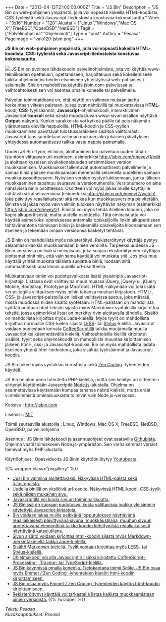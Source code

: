 +++
Date = "2013-04-13T21:00:00.000Z"
Title = "JS Bin"
Description = "JS Bin on web-pohjainen ympäristö, jolla voi nopeasti kokeilla HTML-koodista, CSS-tyyleistä sekä Javascript-tiedostoista koostuvaa kokonaisuutta."
Week = "3x16"
Number = "120"
Alustat = ["Linux","Windows","Mac OS X","FreeBSD","OpenBSD","NetBSD"]
Tagit = ["Palvelinohjelma","Ohjelmointi"]
Type = "post"
Author = "Pesasa"
Pageimage = "valo120-jsbin.png"
+++


**JS Bin on web-pohjainen ympäristö, jolla voi nopeasti kokeilla
HTML-koodista, CSS-tyyleistä sekä Javascript-tiedostoista koostuvaa
kokonaisuutta.**

![ ](/images/valo120-jsbin.png "fig:valo120-jsbin.png") JS Bin on avoimen
lähdekoodin palvelinohjelmisto, jota voi käyttää www-tekniikoiden
opetteluun, opettamiseen, harjoitteluun sekä kokeilemiseen taikka
ohjelmointivirheiden etsimiseen yhteistyössä web-pohjaisesti selaimella.
Sitä on mahdollista käyttää [jsbin.com](http://jsbin.com)-palvelussa tai
vaihtoehtoisesti sen voi asentaa omalle koneelle tai palvelimelle.

Palvelun toimintaideana on, että näyttö on valinnan mukaan jaettu
korkeintaan viiteen palstaan, joissa ovat nähtävillä tai muokattavissa
**HTML**-koodi, **CSS**-tyylisäännöt, **Javascript**-ohjelmakoodi,
interaktiivinen Javascript-**konsoli** sekä näistä muodostuvan www-sivun
sisällön näyttävä **Output**-näkymä. Kunkin sarakkeista voi kytkeä
päälle tai pois näkymän yläreunassa olevilla nappuloilla. HTML-koodin ja
CSS-tyylien muokkaaminen päivittävät tulostussarakkeen sisältöä
välittömästi. Javascript taas suoritetaan valinnan mukaan joko jokaisen
päivityksen yhteydessä automaattisesti taikka vasta nappia painamalla.

Uuden JS Bin -työn, eli binin, aloittaminen luo palveluun uuden tähän
istuntoon viittaavan url-osoitteen, esimerkiksi
<http://jsbin.com/ohevev/1/edit> ja aloittaan kyseisen sivukokonaisuuden
ensimmäisen version muokkaamisen. Muokkaukset tallentuvat
automaattisesti palvelimelle ja samaa biniä pääsee muokkaamaan menemällä
selaimella uudelleen samaan muokkausosoitteeseen. Nykyisen version
pystyy lukitsemaan, jonka jälkeen muokkaaminen tapahtuu seuraavalla
versionumerolla. Versionumero on aina nähtävissä binin osoitteessa.
Osoitteen voi myös jakaa muille käyttäjille nähtäväksi katseluversiona
(esimerkiksi <http://jsbin.com/ohevev/2/watch>), joka päivittyy
reaaliaikaisesti sitä mukaa kun muokkausversiota päivitetään. Binistä
voi jakaa myös vain valmiin tuloksen näyttävän näkymän (esimerkiksi
<http://jsbin.com/ohevev/2>). Binistä voi myös tehdä itselleen kloonin,
joka on kopio alkuperäisestä, mutta uudella osoitteella. Tätä
ominaisuutta voi käyttää esimerkiksi opetuksessa antamalla
opiskelijoille linkin alkuperäiseen tehtävänantona toimivaan biniin ja
käskemällä opiskelijoita kloonaamaan sen itselleen ja tekemään omaan
versioonsa käsketyt tehtävät.

JS Biniin on mahdollista myös rekisteröityä. Rekisteröitynyt käyttäjä
pystyy selaamaan kaikkia muokkaamiaan binien versioita. Tarpeeksi
uudessa JS Binin versiossa on lisäksi ominaisuus, joka suojaa
rekisteröityneen käyttäjän aloittamat binit niin, että vain sama
käyttäjä voi muokata sitä. Jos joku muu käyttäjä yrittää muokata
tällaista suojattua biniä, luodaan siitä automaattisesti uusi klooni
uudella url-osoitteella.

Muokattavaan biniin voi pudotusvalikosta lisätä yleisimpiä
Javascript-kirjastoja. Listassa ovat valittavina muun muassa jQuery,
jQuery-ui, jQuery Mobile, Bootstrap, Prototype ja MooTools.
HTML-näkymään voi toki lisätä script-tagilla viittauksen myös mihin
tahansa muuhun kirjastoon. HTML-, CSS- ja Javascript-palstoilla on
lisäksi valittavissa asetus, joka määrää, missä muodossa niiden sisältö
syötetään. HTML-palstaan on mahdollista syöttää puhtaan html-tekstin
sijasta myös Markdown-syntaksilla kirjoitettua tekstiä, jossa
esimerkiksi listat on merkitty rivin aloittavalla tähdellä. Sisältö on
mahdollista kirjoittaa myös Jade-kielellä. Myös tyylit on mahdollista
kirjoittaa normaalin CSS-kielen sijasta [LESS](http://lesscss.org/)- tai
[Stylus](http://learnboost.github.io/stylus/)-kielillä. Javascript
voidaan puolestaan korvata [CoffeeScriptillä](http://coffeescript.org/)
taikka muutamalla muulla Javascriptiksi käännettävällä kielellä.
Vaihtoehtoisilla kielillä kirjoitetut sisällöt, tyylit sekä
ohjelmakoodit on mahdollista muuntaa kirjoittamisen jälkeen html-, css-
ja Javascript-koodiksi. Bin on myös mahdollista ladata itselleen yhtenä
html-tiedostona, joka sisältää tyylisäännöt ja Javascript-koodin.

JS Bin tukee myös syntaksin korostusta sekä [Zen
Coding](Zen_Coding "wikilink") -lyhenteiden käyttöä.

JS Bin on alun perin toteutettu PHP-kielellä, mutta sen kehitys on
sittemmin siirtynyt käyttämään Javascriptiä
[Node.js](http://nodejs.org/)-alustalla. Ohjelma on asennettavissa
käyttämään kumpaa tahansa näistä kielistä, mutta eräät viimeisimmistä
ominaisuuksista toimivat vain Node.js-versiossa.

Kotisivu
:   <http://jsbin.com>

Lisenssi
:   [MIT](MIT)

Toimii seuraavilla alustoilla
:   Linux, Windows, Mac OS X, FreeBSD, NetBSD, OpenBSD, palvelinohjelma

Asennus
:   JS Binin lähdekoodi ja asennusohjeet ovat saatavilla
    [Githubista](https://github.com/remy/jsbin/). Ohjelma vaatii
    toimiakseen Node.js-ympäristön. Sen varhaisemmat versiot toimivat
    myös PHP-alustalla.

Käyttöohjeet
:   Opasvideoita JS Binin käyttöön löytyy
    [Youtubesta](http://jsbin.com/videos).

{{% wrapper class="psgallery" %}}
-   [Uusi bin valmiina aloitettavaksi. Näkyvissä HTML-palsta sekä
    tulostepalsta.](/images/jsbin-1.png)
-   [Uudella binillä on yksilöivä url-osoite. Näkyvissä HTML-koodi,
    CSS-tyylit sekä niiden mukainen sivu.](/images/jsbin-2.png)
-   [Javascriptillä voi luoda sivuun
    toiminnallisuutta.](/images/jsbin-3.png)
-   [JS Binissä on suoraan pudotusvalikosta valittavissa joukko
    yleisimmin käytettyjä Javascript-kirjastoja.](/images/jsbin-4.png)
-   [Bin voidaan jakaa muille pelkkänä lopputuloksen näyttävänä
    reaaliaikaisesti päivittyvänä sivuna, muokkaustilana, muuhun sivuun
    upotettavana elementtinä taikka koodin kehittymistä reaaliaikaisesti
    näyttävänä katselutilana.](/images/jsbin-5.png)
-   [Sivun sisältö voidaan kirjoittaa html-koodin sijasta myös
    Markdown-merkintäkielellä taikka Jade-kielellä.](/images/jsbin-6.png)
-   [Sisältö Markdown-kielellä. Tyylit voidaan kirjoittaa myös LESS- tai
    Stylus-kielellä.](/images/jsbin-7.png)
-   [Ohjelmakoodi voi olla Javascriptin lisäksi kirjoitettu
    CoffeeScript-, Processing-, Traceur- tai
    TypeScript-kielillä.](/images/jsbin-8.png)
-   [JS Bin käynnissä omalla koneella. Tietokantana toimii Sqlite. JS
    Bin osaa myös Emmet / Zen Coding -lyhenteiden käytön html-koodin
    kirjoittamiseen.](/images/jsbin-9.png)
-   [JS Bin osaa myös Emmet / Zen Coding -lyhenteiden käytön html-koodin
    kirjoittamiseen.](/images/jsbin-10.png)
-   [Rekisteröitynyt käyttäjä voi tarkastella listaa kaikista
    muokkaamistaan binien versioista.](/images/jsbin-11.png)
{{% /wrapper %}}

*Teksti: Pesasa* <br />
*Kuvakaappaukset: Pesasa*



